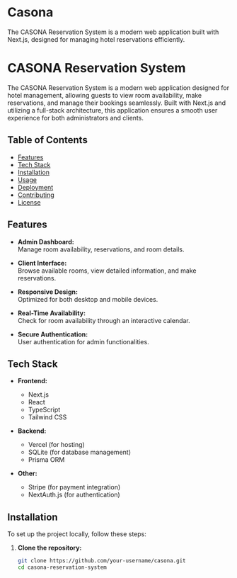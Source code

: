 # Casona
The CASONA Reservation System is a modern web application built with Next.js, designed for managing hotel reservations efficiently.

# CASONA Reservation System

The CASONA Reservation System is a modern web application designed for hotel management, allowing guests to view room availability, make reservations, and manage their bookings seamlessly. Built with Next.js and utilizing a full-stack architecture, this application ensures a smooth user experience for both administrators and clients.

## Table of Contents

- [Features](#features)
- [Tech Stack](#tech-stack)
- [Installation](#installation)
- [Usage](#usage)
- [Deployment](#deployment)
- [Contributing](#contributing)
- [License](#license)

## Features

- **Admin Dashboard:**  
  Manage room availability, reservations, and room details.

- **Client Interface:**  
  Browse available rooms, view detailed information, and make reservations.

- **Responsive Design:**  
  Optimized for both desktop and mobile devices.

- **Real-Time Availability:**  
  Check for room availability through an interactive calendar.

- **Secure Authentication:**  
  User authentication for admin functionalities.

## Tech Stack

- **Frontend:**
  - Next.js
  - React
  - TypeScript
  - Tailwind CSS

- **Backend:**
  - Vercel (for hosting)
  - SQLite (for database management)
  - Prisma ORM

- **Other:**
  - Stripe (for payment integration)
  - NextAuth.js (for authentication)

## Installation

To set up the project locally, follow these steps:

1. **Clone the repository:**
   ```bash
   git clone https://github.com/your-username/casona.git
   cd casona-reservation-system
